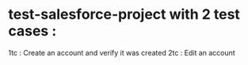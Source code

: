 ﻿# test-salesforce-project with 2 test cases :
1tc : Create an account and verify it was created
2tc : Edit an account
